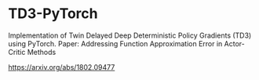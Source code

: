 # TD3-PyTorch
Implementation of Twin Delayed Deep Deterministic Policy Gradients (TD3) using PyTorch. Paper: Addressing Function Approximation Error in Actor-Critic Methods

https://arxiv.org/abs/1802.09477

